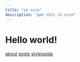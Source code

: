 ```yaml
---
title: "so nice"
description: "gee this is nice"
---
```

# Hello world!

[about](/about)
[posts](/posts)
[styleguide](/posts/styleguide)

